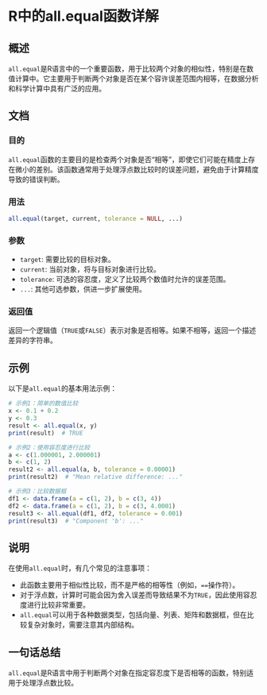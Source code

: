 <!--
Meta Description: # R中的all.equal函数详解 ## 概述 `all.equal`是R语言中的一个重要函数，用于比较两个对象的相似性，特别是在数值计算中。它主要用于判断两个对象是否在某个容许误差范围内相等，在数据分析和科学计算中具有广泛的应用。 ## 文档 ### 目的 `all.equal`函数的主要目的是...
Meta Keywords: all, equal, tolerance, true, print
-->

# R中的all.equal函数详解

## 概述
`all.equal`是R语言中的一个重要函数，用于比较两个对象的相似性，特别是在数值计算中。它主要用于判断两个对象是否在某个容许误差范围内相等，在数据分析和科学计算中具有广泛的应用。

## 文档
### 目的
`all.equal`函数的主要目的是检查两个对象是否“相等”，即使它们可能在精度上存在微小的差别。该函数通常用于处理浮点数比较时的误差问题，避免由于计算精度导致的错误判断。

### 用法
```R
all.equal(target, current, tolerance = NULL, ...)
```

### 参数
- `target`: 需要比较的目标对象。
- `current`: 当前对象，将与目标对象进行比较。
- `tolerance`: 可选的容忍度，定义了比较两个数值时允许的误差范围。
- `...`: 其他可选参数，供进一步扩展使用。

### 返回值
返回一个逻辑值（`TRUE`或`FALSE`）表示对象是否相等。如果不相等，返回一个描述差异的字符串。

## 示例
以下是`all.equal`的基本用法示例：

```R
# 示例1：简单的数值比较
x <- 0.1 + 0.2
y <- 0.3
result <- all.equal(x, y)
print(result)  # TRUE

# 示例2：使用容忍度进行比较
a <- c(1.000001, 2.000001)
b <- c(1, 2)
result2 <- all.equal(a, b, tolerance = 0.00001)
print(result2)  # "Mean relative difference: ..."

# 示例3：比较数据框
df1 <- data.frame(a = c(1, 2), b = c(3, 4))
df2 <- data.frame(a = c(1, 2), b = c(3, 4.0001)
result3 <- all.equal(df1, df2, tolerance = 0.001)
print(result3)  # "Component 'b': ..."

```

## 说明
在使用`all.equal`时，有几个常见的注意事项：
- 此函数主要用于相似性比较，而不是严格的相等性（例如，`==`操作符）。
- 对于浮点数，计算时可能会因为舍入误差而导致结果不为`TRUE`，因此使用容忍度进行比较非常重要。
- `all.equal`可以用于各种数据类型，包括向量、列表、矩阵和数据框，但在比较复杂对象时，需要注意其内部结构。

## 一句话总结
`all.equal`是R语言中用于判断两个对象在指定容忍度下是否相等的函数，特别适用于处理浮点数比较。
